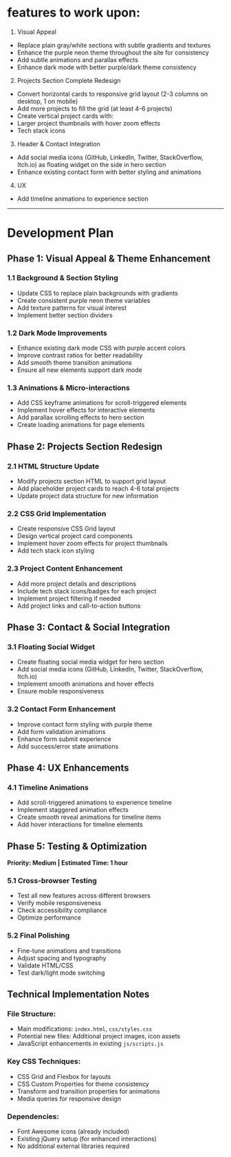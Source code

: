 # features to work upon:

1. Visual Appeal
- Replace plain gray/white sections with subtle gradients and textures 
- Enhance the purple neon theme throughout the site for consistency                             
- Add subtle animations and parallax effects
- Enhance dark mode with better purple/dark theme consistency  

2. Projects Section Complete Redesign            
- Convert horizontal cards to responsive grid layout (2-3 columns on desktop, 1 on mobile)     
- Add more projects to fill the grid (at least 4-6 projects)                                    
- Create vertical project cards with:            
- Larger project thumbnails with hover zoom effects                                          
- Tech stack icons     

3. Header & Contact Integration                                                      
- Add social media icons (GitHub, LinkedIn, Twitter, StackOverflow, Itch.io) as floating widget on the side in hero section
- Enhance existing contact form with better styling and animations     

4. UX
- Add timeline animations to experience section

---

# Development Plan

## Phase 1: Visual Appeal & Theme Enhancement

### 1.1 Background & Section Styling
- Update CSS to replace plain backgrounds with gradients
- Create consistent purple neon theme variables
- Add texture patterns for visual interest
- Implement better section dividers

### 1.2 Dark Mode Improvements
- Enhance existing dark mode CSS with purple accent colors
- Improve contrast ratios for better readability
- Add smooth theme transition animations
- Ensure all new elements support dark mode

### 1.3 Animations & Micro-interactions
- Add CSS keyframe animations for scroll-triggered elements
- Implement hover effects for interactive elements
- Add parallax scrolling effects to hero section
- Create loading animations for page elements

## Phase 2: Projects Section Redesign

### 2.1 HTML Structure Update
- Modify projects section HTML to support grid layout
- Add placeholder project cards to reach 4-6 total projects
- Update project data structure for new information

### 2.2 CSS Grid Implementation
- Create responsive CSS Grid layout
- Design vertical project card components
- Implement hover zoom effects for project thumbnails
- Add tech stack icon styling

### 2.3 Project Content Enhancement
- Add more project details and descriptions
- Include tech stack icons/badges for each project
- Implement project filtering if needed
- Add project links and call-to-action buttons

## Phase 3: Contact & Social Integration

### 3.1 Floating Social Widget
- Create floating social media widget for hero section
- Add social media icons (GitHub, LinkedIn, Twitter, StackOverflow, Itch.io)
- Implement smooth animations and hover effects
- Ensure mobile responsiveness

### 3.2 Contact Form Enhancement
- Improve contact form styling with purple theme
- Add form validation animations
- Enhance form submit experience
- Add success/error state animations

## Phase 4: UX Enhancements

### 4.1 Timeline Animations
- Add scroll-triggered animations to experience timeline
- Implement staggered animation effects
- Create smooth reveal animations for timeline items
- Add hover interactions for timeline elements

## Phase 5: Testing & Optimization
**Priority: Medium | Estimated Time: 1 hour**

### 5.1 Cross-browser Testing
- Test all new features across different browsers
- Verify mobile responsiveness
- Check accessibility compliance
- Optimize performance

### 5.2 Final Polishing
- Fine-tune animations and transitions
- Adjust spacing and typography
- Validate HTML/CSS
- Test dark/light mode switching

## Technical Implementation Notes

### File Structure:
- Main modifications: `index.html`, `css/styles.css`
- Potential new files: Additional project images, icon assets
- JavaScript enhancements in existing `js/scripts.js`

### Key CSS Techniques:
- CSS Grid and Flexbox for layouts
- CSS Custom Properties for theme consistency
- Transform and transition properties for animations
- Media queries for responsive design

### Dependencies:
- Font Awesome icons (already included)
- Existing jQuery setup (for enhanced interactions)
- No additional external libraries required